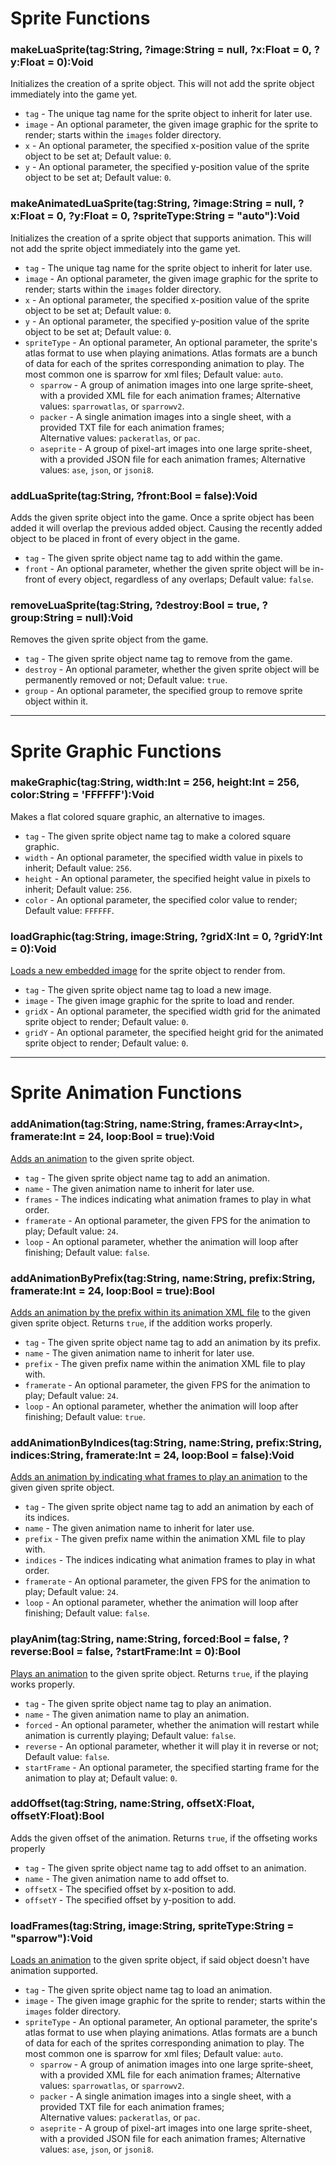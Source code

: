<!-- 

TODO: Will be added in 17.1.0 & Knuckles

# Configuration
## Setting Up
## Creating Sprites
### Adding Animations

***

# FlxAnimate

*** 
-->

# Sprite Functions
### makeLuaSprite(tag:String, ?image:String = null, ?x:Float = 0, ?y:Float = 0):Void
Initializes the creation of a sprite object. This will not add the sprite object immediately into the game yet.

- `tag` - The unique tag name for the sprite object to inherit for later use.
- `image` - An optional parameter, the given image graphic for the sprite to render; starts within the `images` folder directory.
- `x` - An optional parameter, the specified x-position value of the sprite object to be set at; Default value: `0`.
- `y` - An optional parameter, the specified y-position value of the sprite object to be set at; Default value: `0`.

### makeAnimatedLuaSprite(tag:String, ?image:String = null, ?x:Float = 0, ?y:Float = 0, ?spriteType:String = "auto"):Void
Initializes the creation of a sprite object that supports animation. This will not add the sprite object immediately into the game yet.

- `tag` - The unique tag name for the sprite object to inherit for later use.
- `image` - An optional parameter, the given image graphic for the sprite to render; starts within the `images` folder directory.
- `x` - An optional parameter, the specified x-position value of the sprite object to be set at; Default value: `0`.
- `y` - An optional parameter, the specified y-position value of the sprite object to be set at; Default value: `0`.
- `spriteType` - An optional parameter, An optional parameter, the sprite's atlas format to use when playing animations. Atlas formats are a bunch of data for each of the sprites corresponding animation to play. The most common one is sparrow for xml files; Default value: `auto`.
     - `sparrow` - A group of animation images into one large sprite-sheet, with a provided XML file for each animation frames; Alternative values: `sparrowatlas`, or `sparrowv2`.
     - `packer` - A single animation images into a single sheet, with a provided TXT file for each animation frames; <br>Alternative values: `packeratlas`, or `pac`.
     - `aseprite` - A group of pixel-art images into one large sprite-sheet, with a provided JSON file for each animation frames; Alternative values: `ase`, `json`, or `jsoni8`.

### addLuaSprite(tag:String, ?front:Bool = false):Void
Adds the given sprite object into the game. Once a sprite object has been added it will overlap the previous added object. Causing the recently added object to be placed in front of every object in the game.

- `tag` - The given sprite object name tag to add within the game.
- `front` - An optional parameter, whether the given sprite object will be in-front of every object, regardless of any overlaps; Default value: `false`.

### removeLuaSprite(tag:String, ?destroy:Bool = true, ?group:String = null):Void
Removes the given sprite object from the game.

- `tag` - The given sprite object name tag to remove from the game.
- `destroy` - An optional parameter, whether the given sprite object will be permanently removed or not; Default value: `true`.
- `group` - An optional parameter, the specified group to remove sprite object within it.

***

# Sprite Graphic Functions
### makeGraphic(tag:String, width:Int = 256, height:Int = 256, color:String = 'FFFFFF'):Void
Makes a flat colored square graphic, an alternative to images.

- `tag` - The given sprite object name tag to make a colored square graphic.
- `width` - An optional parameter, the specified width value in pixels to inherit; Default value: `256`.
- `height` - An optional parameter, the specified height value in pixels to inherit; Default value: `256`.
- `color` - An optional parameter, the specified color value to render; Default value: `FFFFFF`.

### loadGraphic(tag:String, image:String, ?gridX:Int = 0, ?gridY:Int = 0):Void
<ins>Loads a new embedded image</ins> for the sprite object to render from.

- `tag` - The given sprite object name tag to load a new image.
- `image` - The given image graphic for the sprite to load and render.
- `gridX` - An optional parameter, the specified width grid for the animated sprite object to render; Default value: `0`.
- `gridY` - An optional parameter, the specified height grid for the animated sprite object to render; Default value: `0`.

***

# Sprite Animation Functions
### addAnimation(tag:String, name:String, frames:Array\<Int\>, framerate:Int = 24, loop:Bool = true):Void
<ins>Adds an animation</ins> to the given sprite object.

- `tag` - The given sprite object name tag to add an animation.
- `name` - The given animation name to inherit for later use.
- `frames` - The indices indicating what animation frames to play in what order.
- `framerate` - An optional parameter, the given FPS for the animation to play; Default value: `24`.
- `loop` - An optional parameter, whether the animation will loop after finishing; Default value: `false`.

### addAnimationByPrefix(tag:String, name:String, prefix:String, framerate:Int = 24, loop:Bool = true):Bool
<ins>Adds an animation by the prefix within its animation XML file</ins> to the given given sprite object. Returns `true`, if the addition works properly.

- `tag` - The given sprite object name tag to add an animation by its prefix.
- `name` - The given animation name to inherit for later use.
- `prefix` - The given prefix name within the animation XML file to play with.
- `framerate` - An optional parameter, the given FPS for the animation to play; Default value: `24`.
- `loop` - An optional parameter, whether the animation will loop after finishing; Default value: `true`.

### addAnimationByIndices(tag:String, name:String, prefix:String, indices:String, framerate:Int = 24, loop:Bool = false):Void
<ins>Adds an animation by indicating what frames to play an animation</ins> to the given given sprite object.

- `tag` - The given sprite object name tag to add an animation by each of its indices.
- `name` - The given animation name to inherit for later use.
- `prefix` - The given prefix name within the animation XML file to play with.
- `indices` - The indices indicating what animation frames to play in what order.
- `framerate` - An optional parameter, the given FPS for the animation to play; Default value: `24`.
- `loop` - An optional parameter, whether the animation will loop after finishing; Default value: `false`.

### playAnim(tag:String, name:String, forced:Bool = false, ?reverse:Bool = false, ?startFrame:Int = 0):Bool
<ins>Plays an animation</ins> to the given sprite object. Returns `true`, if the playing works properly.

- `tag` - The given sprite object name tag to play an animation.
- `name` - The given animation name to play an animation.
- `forced` - An optional parameter, whether the animation will restart while animation is currently playing; Default value: `false`.
- `reverse` - An optional parameter, whether it will play it in reverse or not; Default value: `false`.
- `startFrame` - An optional parameter, the specified starting frame for the animation to play at; Default value: `0`.

### addOffset(tag:String, name:String, offsetX:Float, offsetY:Float):Bool
Adds the given offset of the animation. Returns `true`, if the offseting works properly

- `tag` - The given sprite object name tag to add offset to an animation.
- `name` - The given animation name to add offset to.
- `offsetX` - The specified offset by x-position to add.
- `offsetY` - The specified offset by y-position to add.

### loadFrames(tag:String, image:String, spriteType:String = "sparrow"):Void
<ins>Loads an animation</ins> to the given sprite object, if said object doesn't have animation supported.

- `tag` - The given sprite object name tag to load an animation.
- `image` - The given image graphic for the sprite to render; starts within the `images` folder directory.
- `spriteType` - An optional parameter, An optional parameter, the sprite's atlas format to use when playing animations. Atlas formats are a bunch of data for each of the sprites corresponding animation to play. The most common one is sparrow for xml files; Default value: `auto`.
     - `sparrow` - A group of animation images into one large sprite-sheet, with a provided XML file for each animation frames; Alternative values: `sparrowatlas`, or `sparrowv2`.
     - `packer` - A single animation images into a single sheet, with a provided TXT file for each animation frames; <br>Alternative values: `packeratlas`, or `pac`.
     - `aseprite` - A group of pixel-art images into one large sprite-sheet, with a provided JSON file for each animation frames; Alternative values: `ase`, `json`, or `jsoni8`.